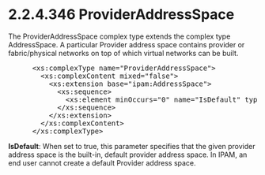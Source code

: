 <html dir="LTR" xmlns:mshelp="http://msdn.microsoft.com/mshelp" xmlns:ddue="http://ddue.schemas.microsoft.com/authoring/2003/5" xmlns:xlink="http://www.w3.org/1999/xlink" xmlns:tool="http://www.microsoft.com/tooltip">
 <body>
 <div id="header">
 <h1 class="heading">2.2.4.346 ProviderAddressSpace</h1>
 </div>
 <div id="mainSection">
 <div id="mainBody">
 <div id="allHistory" class="saveHistory"></div>
 <div id="sectionSection0" class="section" name="collapseableSection">
 

<p>The ProviderAddressSpace complex type extends the complex
type AddressSpace. A particular Provider address space contains provider or
fabric/physical networks on top of which virtual networks can be built. </p>

<dl>
<dd>
<div><pre> &lt;xs:complexType name=&quot;ProviderAddressSpace&quot;&gt;
   &lt;xs:complexContent mixed=&quot;false&quot;&gt;
     &lt;xs:extension base=&quot;ipam:AddressSpace&quot;&gt;
       &lt;xs:sequence&gt;
         &lt;xs:element minOccurs=&quot;0&quot; name=&quot;IsDefault&quot; type=&quot;xsd:boolean&quot; /&gt;
       &lt;/xs:sequence&gt;
     &lt;/xs:extension&gt;
   &lt;/xs:complexContent&gt;
 &lt;/xs:complexType&gt;
</pre></div>
</dd></dl>

<p><b>IsDefault</b>: When set to true, this parameter
specifies that the given provider address space is the built-in, default
provider address space. In IPAM, an end user cannot create a default Provider
address space.</p>


 </div>
 </div>
 </div>
 </body>
</html>